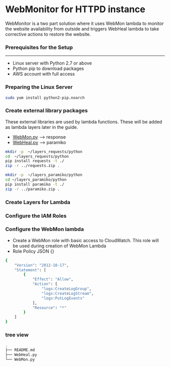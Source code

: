 # WebMonitor for HTTPD instance
WebMonitor is a two part solution where it uses WebMon lambda to monitor the website availability from outside and triggers WebHeal lambda to take corrective actions to restore the website.

### Prerequisites for the Setup
--------------------------------
 - Linux server with Python 2.7 or above
 - Python pip to download packages
 - AWS account with full access

### Preparing the Linux Server
```bash
sudo yum install python2-pip.noarch
```
### Create external library packages
These external libraries are used by lambda functions. These will be added as lambda layers later in the guide.
 - [WebMon.py](https://github.com/sankadayananda/WebMonitor/blob/master/WebMon.py) --> response
 - [WebHeal.py](https://github.com/sankadayananda/WebMonitor/blob/master/WebHeal.py) --> paramiko

```bash
mkdir -p  ~/layers_requests/python
cd  ~/layers_requests/python
pip install requests -t ./
zip -r ../requests.zip .

mkdir -p  ~/layers_paramiko/python
cd ~/layers_paramiko/python
pip install paramiko -t ./
zip -r ../paramiko.zip .
```
### Create Layers for Lambda

### Configure the IAM Roles

### Configure the WebMon lambda
 - Create a WebMon role with basic access to CloudWatch. This role will be used during creation of WebMon Lambda
 - Role Policy JSON {}
```bash
{
    "Version": "2012-10-17",
    "Statement": [
        {
            "Effect": "Allow",
            "Action": [
                "logs:CreateLogGroup",
                "logs:CreateLogStream",
                "logs:PutLogEvents"
            ],
            "Resource": "*"
        }
    ]
}
```

### tree view
```bash
.
├── README.md
├── WebHeal.py
└── WebMon.py
```

